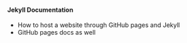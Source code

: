 #### Jekyll Documentation
 * How to host a website through GitHub pages and Jekyll
 * GitHub pages docs as well
